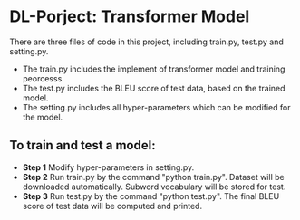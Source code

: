 # DL-Porject: Transformer Model
There are three files of code in this project, including train.py, test.py and setting.py.

- The train.py includes the implement of transformer model and training peorcesss. 
- The test.py includes the BLEU score of test data, based on the trained model.
- The setting.py includes all hyper-parameters which can be modified for the model.

## To train and test a model:
- **Step 1** 
  Modify hyper-parameters in setting.py.
- **Step 2** 
  Run train.py by the command "python train.py". Dataset will be downloaded automatically. Subword vocabulary will be stored for test.
- **Step 3** 
  Run test.py by the command "python test.py". The final BLEU score of test data will be computed and printed.
